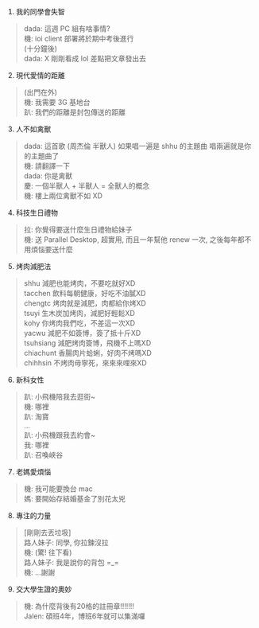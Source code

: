 1. 我的同學會失智
> dada: 這週 PC 組有啥事情? <br />
機: ioi client 部署將於期中考後進行 <br />
(十分鐘後) <br />
dada: X 剛剛看成 lol 差點把文章發出去

2. 現代愛情的距離
> (出門在外) <br />
機: 我需要 3G 基地台 <br />
趴: 我們的距離是封包傳送的距離 <br />

3. 人不如禽獸
> dada: 這首歌 (周杰倫 半獸人) 如果唱一遍是 shhu 的主題曲 唱兩遍就是你的主題曲了 <br />
機: 請翻譯一下 <br />
dada: 你是禽獸 <br />
慶: 一個半獸人 + 半獸人 = 全獸人的概念 <br />
機: 樓上兩位禽獸不如 XD <br />

4. 科技生日禮物
> 拉: 你覺得要送什麼生日禮物給妹子 <br />
機: 送 Parallel Desktop, 超實用, 而且一年幫他 renew 一次, 之後每年都不用煩惱要送什麼

5. 烤肉減肥法
> shhu        減肥也能烤肉，不要吃就好XD <br />
tacchen     飲料每朝健康，好吃不油膩XD <br />
chengtc     烤肉就是減肥，肉都給你烤XD <br />
tsuyi       生木炭加烤肉，減肥好輕鬆XD <br />
kohy        你烤肉我們吃，不差這一次XD <br />
yacwu       減肥不如簽博，簽了抵十斤XD <br />
tsuhsiang   減肥烤肉簽博，飛機不上嗎XD <br />
chiachunt   香腸肉片蛤蜊，好肉不烤嗎XD <br />
chihhsin    不烤肉毋寧死，來來來哩來XD <br />

6. 新科女性
> 趴: 小飛機陪我去逛街~ <br />
機: 哪裡 <br />
趴: 淘寶 <br />
... <br />
趴: 小飛機跟我去約會~ <br />
我: 哪裡 <br />
趴: 召喚峽谷 <br />

7. 老媽愛煩惱
> 機: 我可能要換台 mac <br />
媽: 要開始存結婚基金了別花太兇 <br />

8. 專注的力量
> [剛剛去丟垃圾] <br />
路人妹子: 同學, 你拉鍊沒拉 <br />
機: (驚! 往下看) <br />
路人妹子: 我是說你的背包 =_= <br />
機: ...謝謝 <br />

9. 交大學生證的奧妙
> 機: 為什麼背後有20格的註冊章!!!!!!! <br />
Jalen: 碩班4年，博班6年就可以集滿囉 <br />


